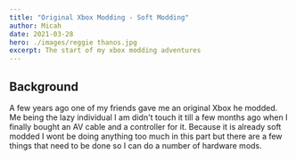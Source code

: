 ```yaml
---
title: "Original Xbox Modding - Soft Modding"
author: Micah
date: 2021-03-28
hero: ./images/reggie thanos.jpg
excerpt: The start of my xbox modding adventures
---
```


## Background
A few years ago one of my friends gave me an original Xbox he modded. Me being the lazy individual I am didn't touch it till a few months ago when I finally bought an AV cable and a controller for it. Because it is already soft modded I wont be doing anything too much in this part but there are a few things that need to be done so I can do a number of hardware mods.

